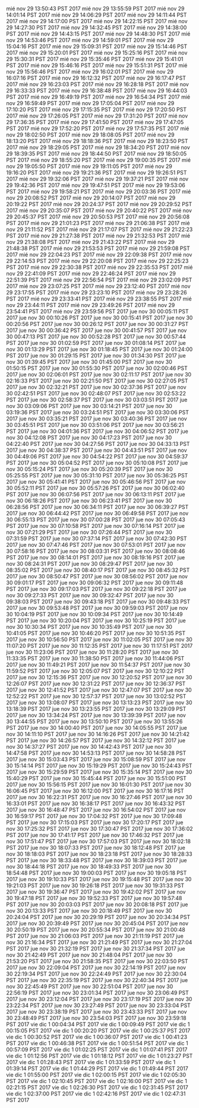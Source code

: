 mié nov 29 13:50:43 PST 2017
mié nov 29 13:55:59 PST 2017
mié nov 29 14:01:14 PST 2017
mié nov 29 14:06:29 PST 2017
mié nov 29 14:11:44 PST 2017
mié nov 29 14:17:00 PST 2017
mié nov 29 14:22:15 PST 2017
mié nov 29 14:27:30 PST 2017
mié nov 29 14:32:45 PST 2017
mié nov 29 14:38:00 PST 2017
mié nov 29 14:43:15 PST 2017
mié nov 29 14:48:30 PST 2017
mié nov 29 14:53:46 PST 2017
mié nov 29 14:59:01 PST 2017
mié nov 29 15:04:16 PST 2017
mié nov 29 15:09:31 PST 2017
mié nov 29 15:14:46 PST 2017
mié nov 29 15:20:01 PST 2017
mié nov 29 15:25:16 PST 2017
mié nov 29 15:30:31 PST 2017
mié nov 29 15:35:46 PST 2017
mié nov 29 15:41:01 PST 2017
mié nov 29 15:46:16 PST 2017
mié nov 29 15:51:31 PST 2017
mié nov 29 15:56:46 PST 2017
mié nov 29 16:02:01 PST 2017
mié nov 29 16:07:16 PST 2017
mié nov 29 16:12:32 PST 2017
mié nov 29 16:17:47 PST 2017
mié nov 29 16:23:03 PST 2017
mié nov 29 16:28:18 PST 2017
mié nov 29 16:33:33 PST 2017
mié nov 29 16:38:48 PST 2017
mié nov 29 16:44:03 PST 2017
mié nov 29 16:49:19 PST 2017
mié nov 29 16:54:34 PST 2017
mié nov 29 16:59:49 PST 2017
mié nov 29 17:05:04 PST 2017
mié nov 29 17:10:20 PST 2017
mié nov 29 17:15:35 PST 2017
mié nov 29 17:20:50 PST 2017
mié nov 29 17:26:05 PST 2017
mié nov 29 17:31:20 PST 2017
mié nov 29 17:36:35 PST 2017
mié nov 29 17:41:50 PST 2017
mié nov 29 17:47:05 PST 2017
mié nov 29 17:52:20 PST 2017
mié nov 29 17:57:35 PST 2017
mié nov 29 18:02:50 PST 2017
mié nov 29 18:08:05 PST 2017
mié nov 29 18:13:20 PST 2017
mié nov 29 18:18:36 PST 2017
mié nov 29 18:23:50 PST 2017
mié nov 29 18:29:05 PST 2017
mié nov 29 18:34:20 PST 2017
mié nov 29 18:39:35 PST 2017
mié nov 29 18:44:50 PST 2017
mié nov 29 18:50:05 PST 2017
mié nov 29 18:55:20 PST 2017
mié nov 29 19:00:35 PST 2017
mié nov 29 19:05:50 PST 2017
mié nov 29 19:11:05 PST 2017
mié nov 29 19:16:20 PST 2017
mié nov 29 19:21:36 PST 2017
mié nov 29 19:26:51 PST 2017
mié nov 29 19:32:06 PST 2017
mié nov 29 19:37:21 PST 2017
mié nov 29 19:42:36 PST 2017
mié nov 29 19:47:51 PST 2017
mié nov 29 19:53:06 PST 2017
mié nov 29 19:58:21 PST 2017
mié nov 29 20:03:36 PST 2017
mié nov 29 20:08:52 PST 2017
mié nov 29 20:14:07 PST 2017
mié nov 29 20:19:22 PST 2017
mié nov 29 20:24:37 PST 2017
mié nov 29 20:29:52 PST 2017
mié nov 29 20:35:07 PST 2017
mié nov 29 20:40:22 PST 2017
mié nov 29 20:45:37 PST 2017
mié nov 29 20:50:53 PST 2017
mié nov 29 20:56:08 PST 2017
mié nov 29 21:01:23 PST 2017
mié nov 29 21:06:38 PST 2017
mié nov 29 21:11:52 PST 2017
mié nov 29 21:17:07 PST 2017
mié nov 29 21:22:23 PST 2017
mié nov 29 21:27:38 PST 2017
mié nov 29 21:32:53 PST 2017
mié nov 29 21:38:08 PST 2017
mié nov 29 21:43:22 PST 2017
mié nov 29 21:48:38 PST 2017
mié nov 29 21:53:53 PST 2017
mié nov 29 21:59:08 PST 2017
mié nov 29 22:04:23 PST 2017
mié nov 29 22:09:38 PST 2017
mié nov 29 22:14:53 PST 2017
mié nov 29 22:20:08 PST 2017
mié nov 29 22:25:23 PST 2017
mié nov 29 22:30:38 PST 2017
mié nov 29 22:35:53 PST 2017
mié nov 29 22:41:09 PST 2017
mié nov 29 22:46:24 PST 2017
mié nov 29 22:51:39 PST 2017
mié nov 29 22:56:54 PST 2017
mié nov 29 23:02:09 PST 2017
mié nov 29 23:07:25 PST 2017
mié nov 29 23:12:40 PST 2017
mié nov 29 23:17:55 PST 2017
mié nov 29 23:23:10 PST 2017
mié nov 29 23:28:26 PST 2017
mié nov 29 23:33:41 PST 2017
mié nov 29 23:38:55 PST 2017
mié nov 29 23:44:11 PST 2017
mié nov 29 23:49:26 PST 2017
mié nov 29 23:54:41 PST 2017
mié nov 29 23:59:56 PST 2017
jue nov 30 00:05:11 PST 2017
jue nov 30 00:10:26 PST 2017
jue nov 30 00:15:41 PST 2017
jue nov 30 00:20:56 PST 2017
jue nov 30 00:26:12 PST 2017
jue nov 30 00:31:27 PST 2017
jue nov 30 00:36:42 PST 2017
jue nov 30 00:41:57 PST 2017
jue nov 30 00:47:13 PST 2017
jue nov 30 00:52:28 PST 2017
jue nov 30 00:57:44 PST 2017
jue nov 30 01:02:59 PST 2017
jue nov 30 01:08:14 PST 2017
jue nov 30 01:13:29 PST 2017
jue nov 30 01:18:45 PST 2017
jue nov 30 01:24:00 PST 2017
jue nov 30 01:29:15 PST 2017
jue nov 30 01:34:30 PST 2017
jue nov 30 01:39:45 PST 2017
jue nov 30 01:45:00 PST 2017
jue nov 30 01:50:15 PST 2017
jue nov 30 01:55:30 PST 2017
jue nov 30 02:00:46 PST 2017
jue nov 30 02:06:01 PST 2017
jue nov 30 02:11:17 PST 2017
jue nov 30 02:16:33 PST 2017
jue nov 30 02:21:50 PST 2017
jue nov 30 02:27:05 PST 2017
jue nov 30 02:32:21 PST 2017
jue nov 30 02:37:36 PST 2017
jue nov 30 02:42:51 PST 2017
jue nov 30 02:48:07 PST 2017
jue nov 30 02:53:22 PST 2017
jue nov 30 02:58:37 PST 2017
jue nov 30 03:03:51 PST 2017
jue nov 30 03:09:06 PST 2017
jue nov 30 03:14:21 PST 2017
jue nov 30 03:19:36 PST 2017
jue nov 30 03:24:51 PST 2017
jue nov 30 03:30:06 PST 2017
jue nov 30 03:35:21 PST 2017
jue nov 30 03:40:36 PST 2017
jue nov 30 03:45:51 PST 2017
jue nov 30 03:51:06 PST 2017
jue nov 30 03:56:21 PST 2017
jue nov 30 04:01:36 PST 2017
jue nov 30 04:06:52 PST 2017
jue nov 30 04:12:08 PST 2017
jue nov 30 04:17:23 PST 2017
jue nov 30 04:22:40 PST 2017
jue nov 30 04:27:56 PST 2017
jue nov 30 04:33:13 PST 2017
jue nov 30 04:38:37 PST 2017
jue nov 30 04:43:51 PST 2017
jue nov 30 04:49:06 PST 2017
jue nov 30 04:54:22 PST 2017
jue nov 30 04:59:37 PST 2017
jue nov 30 05:04:52 PST 2017
jue nov 30 05:10:08 PST 2017
jue nov 30 05:15:24 PST 2017
jue nov 30 05:20:39 PST 2017
jue nov 30 05:25:55 PST 2017
jue nov 30 05:31:10 PST 2017
jue nov 30 05:36:25 PST 2017
jue nov 30 05:41:41 PST 2017
jue nov 30 05:46:56 PST 2017
jue nov 30 05:52:11 PST 2017
jue nov 30 05:57:26 PST 2017
jue nov 30 06:02:40 PST 2017
jue nov 30 06:07:56 PST 2017
jue nov 30 06:13:11 PST 2017
jue nov 30 06:18:26 PST 2017
jue nov 30 06:23:41 PST 2017
jue nov 30 06:28:56 PST 2017
jue nov 30 06:34:11 PST 2017
jue nov 30 06:39:27 PST 2017
jue nov 30 06:44:42 PST 2017
jue nov 30 06:49:58 PST 2017
jue nov 30 06:55:13 PST 2017
jue nov 30 07:00:28 PST 2017
jue nov 30 07:05:43 PST 2017
jue nov 30 07:10:58 PST 2017
jue nov 30 07:16:14 PST 2017
jue nov 30 07:21:29 PST 2017
jue nov 30 07:26:44 PST 2017
jue nov 30 07:31:59 PST 2017
jue nov 30 07:37:14 PST 2017
jue nov 30 07:42:30 PST 2017
jue nov 30 07:47:46 PST 2017
jue nov 30 07:53:01 PST 2017
jue nov 30 07:58:16 PST 2017
jue nov 30 08:03:31 PST 2017
jue nov 30 08:08:46 PST 2017
jue nov 30 08:14:01 PST 2017
jue nov 30 08:19:16 PST 2017
jue nov 30 08:24:31 PST 2017
jue nov 30 08:29:47 PST 2017
jue nov 30 08:35:02 PST 2017
jue nov 30 08:40:17 PST 2017
jue nov 30 08:45:32 PST 2017
jue nov 30 08:50:47 PST 2017
jue nov 30 08:56:02 PST 2017
jue nov 30 09:01:17 PST 2017
jue nov 30 09:06:32 PST 2017
jue nov 30 09:11:48 PST 2017
jue nov 30 09:17:03 PST 2017
jue nov 30 09:22:18 PST 2017
jue nov 30 09:27:33 PST 2017
jue nov 30 09:32:47 PST 2017
jue nov 30 09:38:03 PST 2017
jue nov 30 09:43:18 PST 2017
jue nov 30 09:48:33 PST 2017
jue nov 30 09:53:48 PST 2017
jue nov 30 09:59:03 PST 2017
jue nov 30 10:04:19 PST 2017
jue nov 30 10:09:34 PST 2017
jue nov 30 10:14:49 PST 2017
jue nov 30 10:20:04 PST 2017
jue nov 30 10:25:19 PST 2017
jue nov 30 10:30:34 PST 2017
jue nov 30 10:35:49 PST 2017
jue nov 30 10:41:05 PST 2017
jue nov 30 10:46:20 PST 2017
jue nov 30 10:51:35 PST 2017
jue nov 30 10:56:50 PST 2017
jue nov 30 11:02:05 PST 2017
jue nov 30 11:07:20 PST 2017
jue nov 30 11:12:35 PST 2017
jue nov 30 11:17:51 PST 2017
jue nov 30 11:23:06 PST 2017
jue nov 30 11:28:20 PST 2017
jue nov 30 11:33:35 PST 2017
jue nov 30 11:38:50 PST 2017
jue nov 30 11:44:06 PST 2017
jue nov 30 11:49:21 PST 2017
jue nov 30 11:54:37 PST 2017
jue nov 30 11:59:52 PST 2017
jue nov 30 12:05:07 PST 2017
jue nov 30 12:10:22 PST 2017
jue nov 30 12:15:36 PST 2017
jue nov 30 12:20:52 PST 2017
jue nov 30 12:26:07 PST 2017
jue nov 30 12:31:22 PST 2017
jue nov 30 12:36:37 PST 2017
jue nov 30 12:41:52 PST 2017
jue nov 30 12:47:07 PST 2017
jue nov 30 12:52:22 PST 2017
jue nov 30 12:57:37 PST 2017
jue nov 30 13:02:52 PST 2017
jue nov 30 13:08:07 PST 2017
jue nov 30 13:13:23 PST 2017
jue nov 30 13:18:39 PST 2017
jue nov 30 13:23:55 PST 2017
jue nov 30 13:29:09 PST 2017
jue nov 30 13:34:24 PST 2017
jue nov 30 13:39:39 PST 2017
jue nov 30 13:44:55 PST 2017
jue nov 30 13:50:10 PST 2017
jue nov 30 13:55:26 PST 2017
jue nov 30 14:00:40 PST 2017
jue nov 30 14:05:55 PST 2017
jue nov 30 14:11:10 PST 2017
jue nov 30 14:16:26 PST 2017
jue nov 30 14:21:42 PST 2017
jue nov 30 14:26:57 PST 2017
jue nov 30 14:32:12 PST 2017
jue nov 30 14:37:27 PST 2017
jue nov 30 14:42:43 PST 2017
jue nov 30 14:47:58 PST 2017
jue nov 30 14:53:13 PST 2017
jue nov 30 14:58:28 PST 2017
jue nov 30 15:03:43 PST 2017
jue nov 30 15:08:59 PST 2017
jue nov 30 15:14:14 PST 2017
jue nov 30 15:19:29 PST 2017
jue nov 30 15:24:43 PST 2017
jue nov 30 15:29:59 PST 2017
jue nov 30 15:35:14 PST 2017
jue nov 30 15:40:29 PST 2017
jue nov 30 15:45:44 PST 2017
jue nov 30 15:51:00 PST 2017
jue nov 30 15:56:15 PST 2017
jue nov 30 16:01:30 PST 2017
jue nov 30 16:06:45 PST 2017
jue nov 30 16:12:00 PST 2017
jue nov 30 16:17:16 PST 2017
jue nov 30 16:22:31 PST 2017
jue nov 30 16:27:46 PST 2017
jue nov 30 16:33:01 PST 2017
jue nov 30 16:38:17 PST 2017
jue nov 30 16:43:32 PST 2017
jue nov 30 16:48:47 PST 2017
jue nov 30 16:54:02 PST 2017
jue nov 30 16:59:17 PST 2017
jue nov 30 17:04:32 PST 2017
jue nov 30 17:09:48 PST 2017
jue nov 30 17:15:03 PST 2017
jue nov 30 17:20:17 PST 2017
jue nov 30 17:25:32 PST 2017
jue nov 30 17:30:47 PST 2017
jue nov 30 17:36:02 PST 2017
jue nov 30 17:41:17 PST 2017
jue nov 30 17:46:32 PST 2017
jue nov 30 17:51:47 PST 2017
jue nov 30 17:57:03 PST 2017
jue nov 30 18:02:18 PST 2017
jue nov 30 18:07:33 PST 2017
jue nov 30 18:12:48 PST 2017
jue nov 30 18:18:03 PST 2017
jue nov 30 18:23:18 PST 2017
jue nov 30 18:28:33 PST 2017
jue nov 30 18:33:48 PST 2017
jue nov 30 18:39:03 PST 2017
jue nov 30 18:44:18 PST 2017
jue nov 30 18:49:33 PST 2017
jue nov 30 18:54:48 PST 2017
jue nov 30 19:00:03 PST 2017
jue nov 30 19:05:18 PST 2017
jue nov 30 19:10:33 PST 2017
jue nov 30 19:15:48 PST 2017
jue nov 30 19:21:03 PST 2017
jue nov 30 19:26:18 PST 2017
jue nov 30 19:31:33 PST 2017
jue nov 30 19:36:47 PST 2017
jue nov 30 19:42:02 PST 2017
jue nov 30 19:47:18 PST 2017
jue nov 30 19:52:33 PST 2017
jue nov 30 19:57:48 PST 2017
jue nov 30 20:03:03 PST 2017
jue nov 30 20:08:18 PST 2017
jue nov 30 20:13:33 PST 2017
jue nov 30 20:18:49 PST 2017
jue nov 30 20:24:04 PST 2017
jue nov 30 20:29:19 PST 2017
jue nov 30 20:34:34 PST 2017
jue nov 30 20:39:49 PST 2017
jue nov 30 20:45:04 PST 2017
jue nov 30 20:50:19 PST 2017
jue nov 30 20:55:34 PST 2017
jue nov 30 21:00:48 PST 2017
jue nov 30 21:06:03 PST 2017
jue nov 30 21:11:19 PST 2017
jue nov 30 21:16:34 PST 2017
jue nov 30 21:21:49 PST 2017
jue nov 30 21:27:04 PST 2017
jue nov 30 21:32:19 PST 2017
jue nov 30 21:37:34 PST 2017
jue nov 30 21:42:49 PST 2017
jue nov 30 21:48:04 PST 2017
jue nov 30 21:53:20 PST 2017
jue nov 30 21:58:35 PST 2017
jue nov 30 22:03:50 PST 2017
jue nov 30 22:09:04 PST 2017
jue nov 30 22:14:19 PST 2017
jue nov 30 22:19:34 PST 2017
jue nov 30 22:24:49 PST 2017
jue nov 30 22:30:04 PST 2017
jue nov 30 22:35:19 PST 2017
jue nov 30 22:40:34 PST 2017
jue nov 30 22:45:49 PST 2017
jue nov 30 22:51:04 PST 2017
jue nov 30 22:56:19 PST 2017
jue nov 30 23:01:34 PST 2017
jue nov 30 23:06:49 PST 2017
jue nov 30 23:12:04 PST 2017
jue nov 30 23:17:19 PST 2017
jue nov 30 23:22:34 PST 2017
jue nov 30 23:27:49 PST 2017
jue nov 30 23:33:04 PST 2017
jue nov 30 23:38:19 PST 2017
jue nov 30 23:43:33 PST 2017
jue nov 30 23:48:49 PST 2017
jue nov 30 23:54:03 PST 2017
jue nov 30 23:59:18 PST 2017
vie dic 1 00:04:34 PST 2017
vie dic 1 00:09:49 PST 2017
vie dic 1 00:15:05 PST 2017
vie dic 1 00:20:20 PST 2017
vie dic 1 00:25:37 PST 2017
vie dic 1 00:30:52 PST 2017
vie dic 1 00:36:07 PST 2017
vie dic 1 00:41:23 PST 2017
vie dic 1 00:46:38 PST 2017
vie dic 1 00:51:54 PST 2017
vie dic 1 00:57:09 PST 2017
vie dic 1 01:02:25 PST 2017
vie dic 1 01:07:41 PST 2017
vie dic 1 01:12:56 PST 2017
vie dic 1 01:18:12 PST 2017
vie dic 1 01:23:27 PST 2017
vie dic 1 01:28:43 PST 2017
vie dic 1 01:33:59 PST 2017
vie dic 1 01:39:14 PST 2017
vie dic 1 01:44:29 PST 2017
vie dic 1 01:49:44 PST 2017
vie dic 1 01:55:00 PST 2017
vie dic 1 02:00:15 PST 2017
vie dic 1 02:05:30 PST 2017
vie dic 1 02:10:45 PST 2017
vie dic 1 02:16:00 PST 2017
vie dic 1 02:21:15 PST 2017
vie dic 1 02:26:30 PST 2017
vie dic 1 02:31:45 PST 2017
vie dic 1 02:37:00 PST 2017
vie dic 1 02:42:16 PST 2017
vie dic 1 02:47:31 PST 2017
